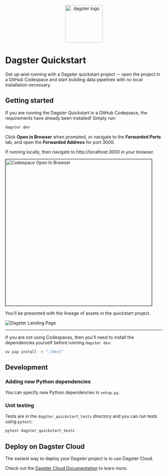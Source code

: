 <div align="center">
  <a target="_blank" href="https://dagster.io" style="background:none">
    <img alt="dagster logo" src="https://github.com/dagster-io/dagster-quickstart/assets/5807118/7010804c-05a6-4ef4-bfc8-d9c88d458906" width="auto" height="120px">
  </a>
</div>

# Dagster Quickstart

Get up-and-running with a Dagster quickstart project -- open the project in a GitHub Codespace and start building data pipelines with no local installation necessary.

## Getting started

If you are running the Dagster Quickstart in a GitHub Codepsace, the requirements have already been installed! Simply run:

```bash
dagster dev
```

Click **Open in Browser** when prompted, or navigate to the **Forwarded Ports** tab, and open the **Forwarded Address** for port 3000.

If running locally, then navigate to http://localhost:3000 in your browser.

<img width="468" style="border: 1px solid black;" alt="Codespace Open In Browser" src="https://github.com/dagster-io/dagster-quickstart/assets/5807118/2d598c56-2bf5-4ffb-927f-5d2e4a5e6967">

You'll be presented with the lineage of assets in the quickstart project.

![Dagster Landing Page](https://github.com/dagster-io/dagster-quickstart/assets/5807118/85d6500f-2264-4ad6-adee-f88d8cb2bfe8)

---

If you are not using Codespaces, then you'll need to install the dependencies yourself before running `dagster dev`:

```sh
uv pip install -e ".[dev]"
```

## Development

### Adding new Python dependencies

You can specify new Python dependencies in `setup.py`.

### Unit testing

Tests are in the `dagster_quickstart_tests` directory and you can run tests using `pytest`:

```bash
pytest dagster_quickstart_tests
```

## Deploy on Dagster Cloud

The easiest way to deploy your Dagster project is to use Dagster Cloud.

Check out the [Dagster Cloud Documentation](https://docs.dagster.cloud) to learn more.
